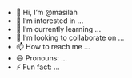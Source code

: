 - 👋 Hi, I’m @masilah
- 👀 I’m interested in ...
- 🌱 I’m currently learning ...
- 💞️ I’m looking to collaborate on ...
- 📫 How to reach me ...
- 😄 Pronouns: ...
- ⚡ Fun fact: ...

<!---
masilah/masilah is a ✨ special ✨ repository because its `README.md` (this file) appears on your GitHub profile.
You can click the Preview link to take a look at your changes.
--->
